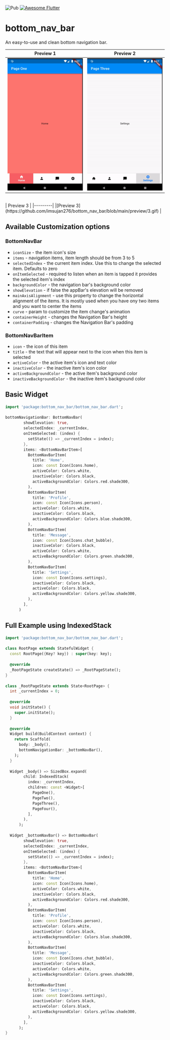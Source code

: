![Pub](https://img.shields.io/pub/v/bottom_nav_bar) <a href="https://github.com/Solido/awesome-flutter">
    <img alt="Awesome Flutter" src="https://img.shields.io/badge/Awesome-Flutter-blue.svg?longCache=true&style=flat-square" />
</a> 
<br>

# bottom_nav_bar

An easy-to-use and clean bottom navigation bar.

| Preview 1 | Preview 2 |
|---------|----------|
|![Preview 1](https://github.com/imsujan276/bottom_nav_bar/blob/main/preview/1.gif) | ![Preview 2](https://github.com/imsujan276/bottom_nav_bar/blob/main/preview/2.gif) | 
<br>
| Preview 3 |
|---------|
|[Preview 3](https://github.com/imsujan276/bottom_nav_bar/blob/main/preview/3.gif) |

## Available Customization options

### BottomNavBar
- `iconSize` - the item icon's size
- `items` - navigation items, item length should be from 3 to 5
- `selectedIndex` - the current item index. Use this to change the selected item. Defaults to zero
- `onItemSelected` - required to listen when an item is tapped it provides the selected item's index
- `backgroundColor` - the navigation bar's background color
- `showElevation` - if false the appBar's elevation will be removed
- `mainAxisAlignment` - use this property to change the horizontal alignment of the items. It is mostly used when you have ony two items and you want to center the items
- `curve` - param to customize the item change's animation
- `containerHeight` - changes the Navigation Bar's height
- `containerPadding` - changes the Navigation Bar's padding
 
### BottomNavBarItem
- `icon` - the icon of this item
- `title` - the text that will appear next to the icon when this item is selected
- `activeColor` - the active item's icon and text color
- `inactiveColor` - the inactive item's icon color
- `activeBackgroundColor` - the active item's background color
- `inactiveBackgroundColor` - the inactive item's background color

## Basic Widget

```dart
import 'package:bottom_nav_bar/bottom_nav_bar.dart';

bottomNavigationBar: BottomNavBar(
        showElevation: true,
        selectedIndex: _currentIndex,
        onItemSelected: (index) {
          setState(() => _currentIndex = index);
        },
        items: <BottomNavBarItem>[
          BottomNavBarItem(
            title: 'Home',
            icon: const Icon(Icons.home),
            activeColor: Colors.white,
            inactiveColor: Colors.black,
            activeBackgroundColor: Colors.red.shade300,
          ),
          BottomNavBarItem(
            title: 'Profile',
            icon: const Icon(Icons.person),
            activeColor: Colors.white,
            inactiveColor: Colors.black,
            activeBackgroundColor: Colors.blue.shade300,
          ),
          BottomNavBarItem(
            title: 'Message',
            icon: const Icon(Icons.chat_bubble),
            inactiveColor: Colors.black,
            activeColor: Colors.white,
            activeBackgroundColor: Colors.green.shade300,
          ),
          BottomNavBarItem(
            title: 'Settings',
            icon: const Icon(Icons.settings),
            inactiveColor: Colors.black,
            activeColor: Colors.black,
            activeBackgroundColor: Colors.yellow.shade300,
          ),
        ],
      )
```

## Full Example using IndexedStack

```dart
import 'package:bottom_nav_bar/bottom_nav_bar.dart';

class RootPage extends StatefulWidget {
  const RootPage({Key? key}) : super(key: key);

  @override
  _RootPageState createState() => _RootPageState();
}

class _RootPageState extends State<RootPage> {
  int _currentIndex = 0;

  @override
  void initState() {
    super.initState();
  }

  @override
  Widget build(BuildContext context) {
    return Scaffold(
      body: _body(),
      bottomNavigationBar: _bottomNavBar(),
    );
  }

  Widget _body() => SizedBox.expand(
        child: IndexedStack(
          index: _currentIndex,
          children: const <Widget>[
            PageOne(),
            PageTwo(),
            PageThree(),
            PageFour(),
          ],
        ),
      );

  Widget _bottomNavBar() => BottomNavBar(
        showElevation: true,
        selectedIndex: _currentIndex,
        onItemSelected: (index) {
          setState(() => _currentIndex = index);
        },
        items: <BottomNavBarItem>[
          BottomNavBarItem(
            title: 'Home',
            icon: const Icon(Icons.home),
            activeColor: Colors.white,
            inactiveColor: Colors.black,
            activeBackgroundColor: Colors.red.shade300,
          ),
          BottomNavBarItem(
            title: 'Profile',
            icon: const Icon(Icons.person),
            activeColor: Colors.white,
            inactiveColor: Colors.black,
            activeBackgroundColor: Colors.blue.shade300,
          ),
          BottomNavBarItem(
            title: 'Message',
            icon: const Icon(Icons.chat_bubble),
            inactiveColor: Colors.black,
            activeColor: Colors.white,
            activeBackgroundColor: Colors.green.shade300,
          ),
          BottomNavBarItem(
            title: 'Settings',
            icon: const Icon(Icons.settings),
            inactiveColor: Colors.black,
            activeColor: Colors.black,
            activeBackgroundColor: Colors.yellow.shade300,
          ),
        ],
      );
}

```
